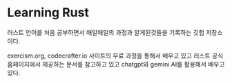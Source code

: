 # Learning Rust

러스트 언어를 처음 공부하면서 매일매일의 과정과 알게된것들을 기록하는 깃헙 저장소이다.

exercism.org, codecrafter.io 사이트의 무료 과정을 통해서 배우고 있고 러스트 공식 홈페이지에서 제공하는 문서를 참고하고 있고 chatgpt와 gemini AI를 활용해서 배우고 있다.

